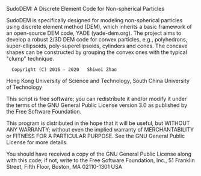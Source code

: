 SudoDEM: A Discrete Element Code for Non-spherical Particles

SudoDEM is specifically designed for modeling non-spherical particles using discrete element method (DEM), which inherits 
a basic framework of an open-source DEM code, YADE (yade-dem.org). The project aims to develop a robust 2/3D DEM code for convex particles, e.g., polyhedrons, super-ellipsoids, poly-superellipsoids, cylinders and cones. The concave shapes can be constructed by grouping the convex ones with the typical "clump" technique.

      Copyright (C) 2016 - 2020   Shiwei Zhao
 Hong Kong University of Science and Technology, South China University of Technology

This script is free software; you can redistribute it and/or modify it under the terms of the GNU General Public License version 3.0 as published by the Free Software Foundation.

This program is distributed in the hope that it will be useful, but WITHOUT ANY WARRANTY; without even the implied warranty of 
MERCHANTABILITY or FITNESS FOR A PARTICULAR PURPOSE. See the GNU General Public License for more details.

You should have received a copy of the GNU General Public License along with this code; if not, write to the Free Software Foundation, Inc., 51 Franklin Street, Fifth Floor, Boston, MA 02110-1301 USA

